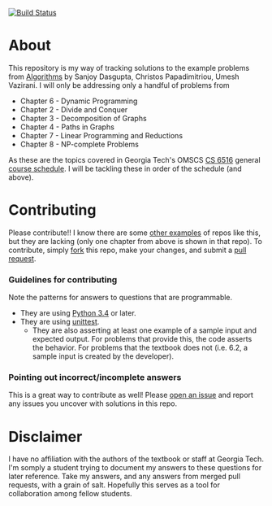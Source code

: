 [![Build Status](https://travis-ci.com/JeremyCraigMartinez/CS6515-Textbook-Solutions.svg?branch=master)](https://travis-ci.com/JeremyCraigMartinez/CS6515-Textbook-Solutions)

# About

This repository is my way of tracking solutions to the example problems from [Algorithms](https://books.google.com/books?id=DJSUCgAAQBAJ&newbks=1&newbks_redir=0&lpg=PP1&dq=Algorithms%20Dasgupta&pg=PP1#v=onepage&q=Algorithms%20Dasgupta&f=false) by Sanjoy Dasgupta, Christos Papadimitriou, Umesh Vazirani. I will only be addressing only a handful of problems from

- Chapter 6 - Dynamic Programming
- Chapter 2 - Divide and Conquer
- Chapter 3 - Decomposition of Graphs
- Chapter 4 - Paths in Graphs
- Chapter 7 - Linear Programming and Reductions
- Chapter 8 - NP-complete Problems

As these are the topics covered in Georgia Tech's OMSCS [CS 6516](https://www.omscs.gatech.edu/cs-6515-intro-graduate-algorithms) general [course schedule](http://omscs.wikidot.com/courses:cs6515). I will be tackling these in order of the schedule (and above).

# Contributing

Please contribute!! I know there are some [other examples](https://github.com/raymondhfeng/Algorithms_DPV_Solutions/blob/master/main.pdf) of repos like this, but they are lacking (only one chapter from above is shown in that repo). To contribute, simply [fork](https://help.github.com/en/github/getting-started-with-github/fork-a-repo) this repo, make your changes, and submit a [pull request](https://help.github.com/en/github/collaborating-with-issues-and-pull-requests/about-pull-requests).

### Guidelines for contributing

Note the patterns for answers to questions that are programmable.

- They are using [Python 3.4](https://www.python.org/downloads/) or later.
- They are using [unittest](https://docs.python.org/3/library/unittest.html).
    - They are also asserting at least one example of a sample input and expected output. For problems that provide this, the code asserts the behavior. For problems that the textbook does not (i.e. 6.2, a sample input is created by the developer).

### Pointing out incorrect/incomplete answers

This is a great way to contribute as well! Please [open an issue](https://github.com/JeremyCraigMartinez/CS6515-Textbook-Solutions/issues/new) and report any issues you uncover with solutions in this repo.

# Disclaimer

I have no affiliation with the authors of the textbook or staff at Georgia Tech. I'm somply a student trying to document my answers to these questions for later reference. Take my answers, and any answers from merged pull requests, with a grain of salt. Hopefully this serves as a tool for collaboration among fellow students.

